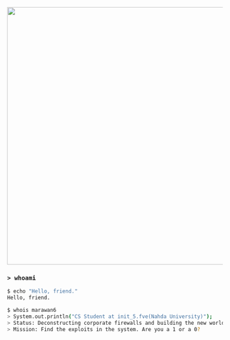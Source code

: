 <div align="center">
  <img src="https://media.giphy.com/media/oOTTyHRHj0HYY/giphy.gif" width="600px"/>
</div>

### `> whoami`

```sh
$ echo "Hello, friend."
Hello, friend.

$ whois marawan6
> System.out.println("CS Student at init_5.fve(Nahda University)");
> Status: Deconstructing corporate firewalls and building the new world on the ashes of the old.
> Mission: Find the exploits in the system. Are you a 1 or a 0?
